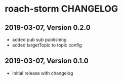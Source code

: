 # roach-storm CHANGELOG

## 2019-03-07, Version 0.2.0

* added pub sub publishing
* added targetTopic to topic config

## 2019-03-07, Version 0.1.0

* Initial release with changelog